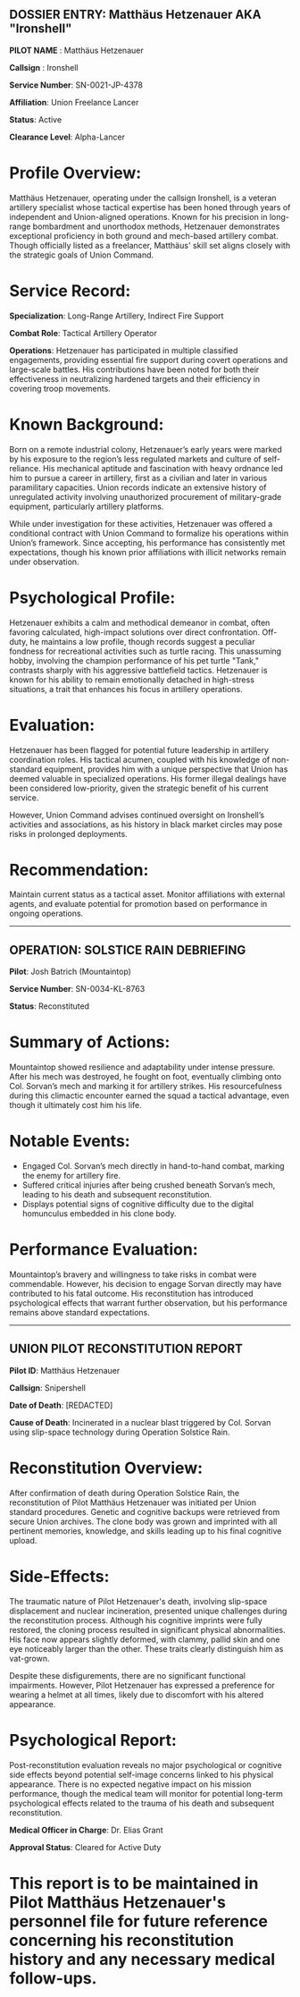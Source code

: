 ## DOSSIER ENTRY: Matthäus Hetzenauer AKA "Ironshell"

**PILOT NAME** : Matthäus Hetzenauer

**Callsign** : Ironshell

**Service Number**: SN-0021-JP-4378

**Affiliation**: Union Freelance Lancer

**Status**: Active

**Clearance Level**: Alpha-Lancer

# Profile Overview:
Matthäus Hetzenauer, operating under the callsign Ironshell, is a veteran artillery specialist whose tactical expertise has been honed through years of independent and Union-aligned operations. Known for his precision in long-range bombardment and unorthodox methods, Hetzenauer demonstrates exceptional proficiency in both ground and mech-based artillery combat. Though officially listed as a freelancer, Matthäus' skill set aligns closely with the strategic goals of Union Command.

# Service Record:

**Specialization**: Long-Range Artillery, Indirect Fire Support

**Combat Role**: Tactical Artillery Operator

**Operations**: Hetzenauer has participated in multiple classified engagements, providing essential fire support during covert operations and large-scale battles. His contributions have been noted for both their effectiveness in neutralizing hardened targets and their efficiency in covering troop movements.

# Known Background:
Born on a remote industrial colony, Hetzenauer’s early years were marked by his exposure to the region’s less regulated markets and culture of self-reliance. His mechanical aptitude and fascination with heavy ordnance led him to pursue a career in artillery, first as a civilian and later in various paramilitary capacities. Union records indicate an extensive history of unregulated activity involving unauthorized procurement of military-grade equipment, particularly artillery platforms.

While under investigation for these activities, Hetzenauer was offered a conditional contract with Union Command to formalize his operations within Union’s framework. Since accepting, his performance has consistently met expectations, though his known prior affiliations with illicit networks remain under observation.

# Psychological Profile:
Hetzenauer exhibits a calm and methodical demeanor in combat, often favoring calculated, high-impact solutions over direct confrontation. Off-duty, he maintains a low profile, though records suggest a peculiar fondness for recreational activities such as turtle racing. This unassuming hobby, involving the champion performance of his pet turtle "Tank," contrasts sharply with his aggressive battlefield tactics. Hetzenauer is known for his ability to remain emotionally detached in high-stress situations, a trait that enhances his focus in artillery operations.

# Evaluation:
Hetzenauer has been flagged for potential future leadership in artillery coordination roles. His tactical acumen, coupled with his knowledge of non-standard equipment, provides him with a unique perspective that Union has deemed valuable in specialized operations. His former illegal dealings have been considered low-priority, given the strategic benefit of his current service.

However, Union Command advises continued oversight on Ironshell’s activities and associations, as his history in black market circles may pose risks in prolonged deployments.

# Recommendation:
Maintain current status as a tactical asset. Monitor affiliations with external agents, and evaluate potential for promotion based on performance in ongoing operations.

---

## OPERATION: SOLSTICE RAIN DEBRIEFING

**Pilot**: Josh Batrich (Mountaintop)

**Service Number**: SN-0034-KL-8763

**Status**: Reconstituted

# Summary of Actions:
Mountaintop showed resilience and adaptability under intense pressure. After his mech was destroyed, he fought on foot, eventually climbing onto Col. Sorvan’s mech and marking it for artillery strikes. His resourcefulness during this climactic encounter earned the squad a tactical advantage, even though it ultimately cost him his life.

# Notable Events:
- Engaged Col. Sorvan’s mech directly in hand-to-hand combat, marking the enemy for artillery fire.
- Suffered critical injuries after being crushed beneath Sorvan’s mech, leading to his death and subsequent reconstitution.
- Displays potential signs of cognitive difficulty due to the digital homunculus embedded in his clone body.

# Performance Evaluation:
Mountaintop’s bravery and willingness to take risks in combat were commendable. However, his decision to engage Sorvan directly may have contributed to his fatal outcome. His reconstitution has introduced psychological effects that warrant further observation, but his performance remains above standard expectations.

---

## UNION PILOT RECONSTITUTION REPORT

**Pilot ID**: Matthäus Hetzenauer

**Callsign**: Snipershell

**Date of Death**: [REDACTED]

**Cause of Death**: Incinerated in a nuclear blast triggered by Col. Sorvan using slip-space technology during Operation Solstice Rain.

# Reconstitution Overview:
After confirmation of death during Operation Solstice Rain, the reconstitution of Pilot Matthäus Hetzenauer was initiated per Union standard procedures. Genetic and cognitive backups were retrieved from secure Union archives. The clone body was grown and imprinted with all pertinent memories, knowledge, and skills leading up to his final cognitive upload.

# Side-Effects:
The traumatic nature of Pilot Hetzenauer's death, involving slip-space displacement and nuclear incineration, presented unique challenges during the reconstitution process. Although his cognitive imprints were fully restored, the cloning process resulted in significant physical abnormalities. His face now appears slightly deformed, with clammy, pallid skin and one eye noticeably larger than the other. These traits clearly distinguish him as vat-grown.

Despite these disfigurements, there are no significant functional impairments. However, Pilot Hetzenauer has expressed a preference for wearing a helmet at all times, likely due to discomfort with his altered appearance.

# Psychological Report:

Post-reconstitution evaluation reveals no major psychological or cognitive side effects beyond potential self-image concerns linked to his physical appearance. There is no expected negative impact on his mission performance, though the medical team will monitor for potential long-term psychological effects related to the trauma of his death and subsequent reconstitution.

**Medical Officer in Charge**: Dr. Elias Grant

**Approval Status**: Cleared for Active Duty

# This report is to be maintained in Pilot Matthäus Hetzenauer's personnel file for future reference concerning his reconstitution history and any necessary medical follow-ups.
